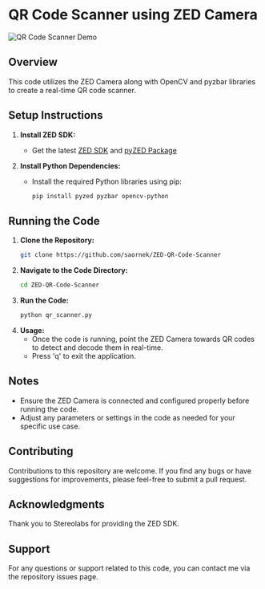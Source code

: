 # QR Code Scanner using ZED Camera

![QR Code Scanner Demo](https://github.com/saornek/ZED-QR-Code-Scanner/blob/main/demo.gif)

## Overview
This code utilizes the ZED Camera along with OpenCV and pyzbar libraries to create a real-time QR code scanner.

## Setup Instructions
1. **Install ZED SDK:**
   - Get the latest [ZED SDK](https://www.stereolabs.com/developers/release/) and [pyZED Package](https://www.stereolabs.com/docs/app-development/python/install/)

2. **Install Python Dependencies:**
   - Install the required Python libraries using pip:
     ```bash
     pip install pyzed pyzbar opencv-python
     ```

## Running the Code
1. **Clone the Repository:**
   ```bash
   git clone https://github.com/saornek/ZED-QR-Code-Scanner
   ```
2. **Navigate to the Code Directory:**
   ```bash
   cd ZED-QR-Code-Scanner
   ```
3. **Run the Code:**
   ```bash
   python qr_scanner.py
   ```
4. **Usage:**
   - Once the code is running, point the ZED Camera towards QR codes to detect and decode them in real-time.
   - Press 'q' to exit the application.

## Notes
- Ensure the ZED Camera is connected and configured properly before running the code.
- Adjust any parameters or settings in the code as needed for your specific use case.

## Contributing
Contributions to this repository are welcome.  If you find any bugs or have suggestions for improvements, please feel-free to submit a pull request.

## Acknowledgments
Thank you to Stereolabs for providing the ZED SDK.

## Support
For any questions or support related to this code, you can contact me via the repository issues page.
